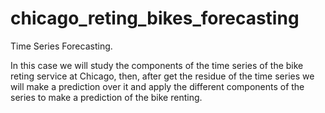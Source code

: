 # chicago_reting_bikes_forecasting
Time Series Forecasting.

In this case we will study the components of the time series of the bike reting service at Chicago, then, after get the residue of the time series we will make a prediction over it and apply the different components of the series to make a prediction of the bike renting.
